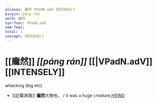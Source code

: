 ```yaml
---
aliases: 龐然 VPadN.adV INTENSELY
pinyin: páng rán
word: 龐然
syn-func: VPadN.adV
sem-feat: 
total: 1
concept: INTENSELY 
---
```

# [[龐然]] *[[páng rán]]*  [[|VPadN.adV]] [[INTENSELY]]
whacking (big etc)
 - [[記纂淵海]] **龐然**大物也， / it was a huge creature,[HXWD](https://hxwd.org/textview.html?location=CH7x2040_CHANT_030-14a.11)